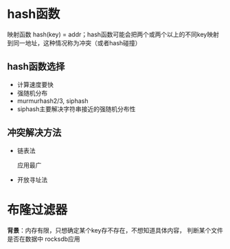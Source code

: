 # hash函数
映射函数 hash(key) = addr；hash函数可能会把两个或两个以上的不同key映射到同一地址，这种情况称为冲突（或者hash碰撞）

## hash函数选择
- 计算速度要快
- 强随机分布
- murmurhash2/3, siphash
- siphash主要解决字符串接近的强随机分布性

## 冲突解决方法
- 链表法
    
    应用最广

- 开放寻址法

# 布隆过滤器
**背景**：内存有限，只想确定某个key存不存在，不想知道具体内容，
判断某个文件是否在数据中 rocksdb应用